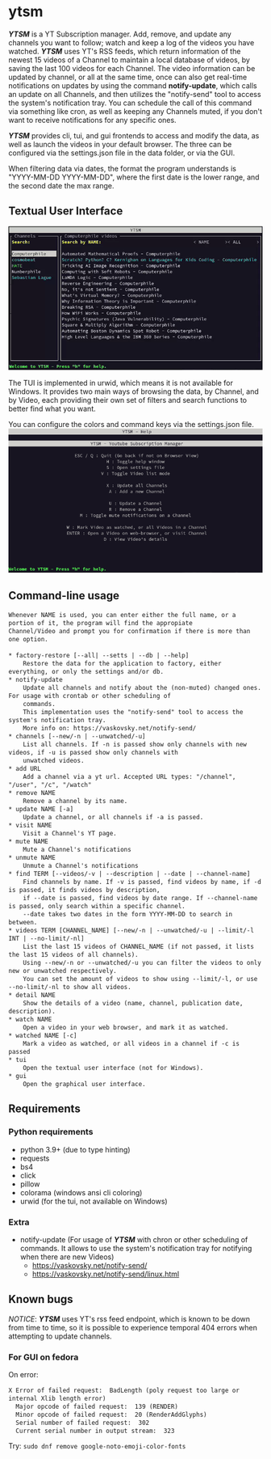 # ytsm
***YTSM*** is a YT Subscription manager. Add, remove, and update any channels you want to follow; watch and keep a
log of the videos you have watched. ***YTSM*** uses YT's RSS feeds, which return information of the newest 15 videos of
a Channel to maintain a local database of videos, by saving the last 100 videos for each Channel. The video information 
can be updated by channel, or all at the same time, once can also get real-time notifications on updates by using the 
command **notify-update**, which calls an update on all Channels, and then utilizes the "notify-send" tool to access 
the system's notification tray. You can schedule the call of this command via something like cron, as well as keeping 
any Channels muted, if you don't want to receive notifications for any specific ones.

***YTSM*** provides cli, tui, and gui frontends to access and modify the data, as well as launch the videos in your 
default browser. The three can be configured via the settings.json file in the data folder, or via the GUI.

When filtering data via dates, the format the program understands is "YYYY-MM-DD YYYY-MM-DD", where the first date is
the lower range, and the second date the max range.

## Textual User Interface
![](https://github.com/tfari/ytsm/blob/main/images/tui-gif.gif)

The TUI is implemented in urwid, which means it is not available for Windows. It provides two main ways of browsing the
data, by Channel, and by Video, each providing their own set of filters and search functions to better find what you 
want.

You can configure the colors and command keys via the settings.json file.
![](https://github.com/tfari/ytsm/blob/main/images/tui-help.png)

## Command-line usage
```
Whenever NAME is used, you can enter either the full name, or a portion of it, the program will find the appropiate 
Channel/Video and prompt you for confirmation if there is more than one option.

* factory-restore [--all| --setts | --db | --help]
    Restore the data for the application to factory, either everything, or only the settings and/or db.
* notify-update
    Update all channels and notify about the (non-muted) changed ones. For usage with crontab or other scheduling of 
    commands. 
    This implementation uses the "notify-send" tool to access the system's notification tray.
    More info on: https://vaskovsky.net/notify-send/
* channels [--new/-n | --unwatched/-u]
    List all channels. If -n is passed show only channels with new videos, if -u is passed show only channels with 
    unwatched videos. 
* add URL 
    Add a channel via a yt url. Accepted URL types: "/channel", "/user", "/c", "/watch"
* remove NAME
    Remove a channel by its name.
* update NAME [-a]
    Update a channel, or all channels if -a is passed.
* visit NAME
    Visit a Channel's YT page.
* mute NAME
    Mute a Channel's notifications
* unmute NAME
    Unmute a Channel's notifications
* find TERM [--videos/-v | --description | --date | --channel-name]
    Find channels by name. If -v is passed, find videos by name, if -d is passed, it finds videos by description, 
    if --date is passed, find videos by date range. If --channel-name is passed, only search within a specific channel.
    --date takes two dates in the form YYYY-MM-DD to search in between.
* videos TERM [CHANNEL_NAME] [--new/-n | --unwatched/-u | --limit/-l INT | --no-limit/-nl]
    List the last 15 videos of CHANNEL_NAME (if not passed, it lists the last 15 videos of all channels).
    Using --new/-n or --unwatched/-u you can filter the videos to only new or unwatched respectively.
    You can set the amount of videos to show using --limit/-l, or use --no-limit/-nl to show all videos.
* detail NAME
    Show the details of a video (name, channel, publication date, description).
* watch NAME
    Open a video in your web browser, and mark it as watched.
* watched NAME [-c]
    Mark a video as watched, or all videos in a channel if -c is passed
* tui
    Open the textual user interface (not for Windows).
* gui
    Open the graphical user interface.
```

## Requirements
### Python requirements
* python 3.9+ (due to type hinting)
* requests
* bs4
* click
* pillow
* colorama (windows ansi cli coloring)
* urwid (for the tui, not available on Windows)

### Extra
* notify-update (For usage of ***YTSM*** with chron or other scheduling of commands. It allows to use the system's 
  notification tray for notifying when there are new Videos)
  * https://vaskovsky.net/notify-send/
  * https://vaskovsky.net/notify-send/linux.html


## Known bugs
_NOTICE_: ***YTSM*** uses YT's rss feed endpoint, which is known to be down from time to time, so it is possible to 
experience temporal 404 errors when attempting to update channels.

### For GUI on fedora
On error: 
```
X Error of failed request:  BadLength (poly request too large or internal Xlib length error)
  Major opcode of failed request:  139 (RENDER)
  Minor opcode of failed request:  20 (RenderAddGlyphs)
  Serial number of failed request:  302
  Current serial number in output stream:  323
```
Try:
`sudo dnf remove google-noto-emoji-color-fonts`
